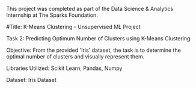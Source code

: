This project was completed as part of the Data Science & Analytics Internship at The Sparks Foundation.

#Title: K-Means Clustering - Unsupervised ML Project

Task 2: Predicting Optimum Number of Clusters using K-Means Clustering

Objective: From the provided 'Iris' dataset, the task is to determine the optimal number of clusters and visually represent them.

Libraries Utilized: Scikit Learn, Pandas, Numpy

Dataset: Iris Dataset






